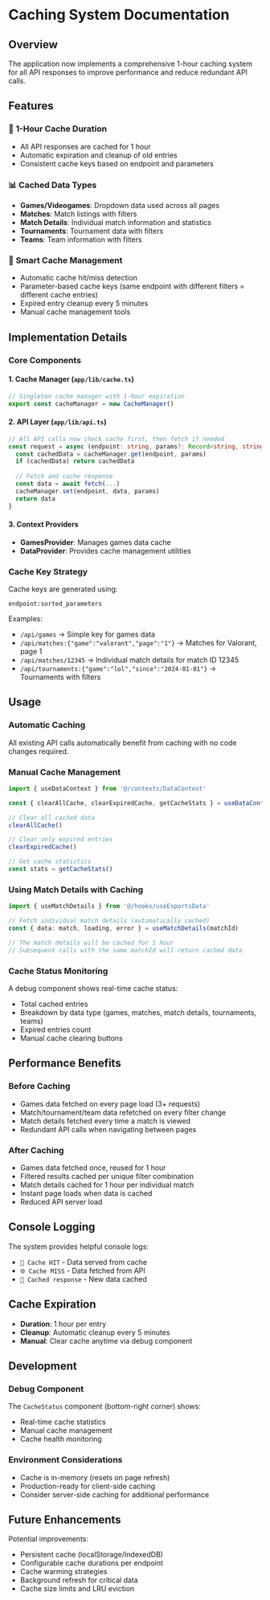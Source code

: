 # Caching System Documentation

## Overview

The application now implements a comprehensive 1-hour caching system for all API responses to improve performance and reduce redundant API calls.

## Features

### 🚀 **1-Hour Cache Duration**
- All API responses are cached for 1 hour
- Automatic expiration and cleanup of old entries
- Consistent cache keys based on endpoint and parameters

### 📊 **Cached Data Types**
- **Games/Videogames**: Dropdown data used across all pages
- **Matches**: Match listings with filters
- **Match Details**: Individual match information and statistics
- **Tournaments**: Tournament data with filters  
- **Teams**: Team information with filters

### 🎯 **Smart Cache Management**
- Automatic cache hit/miss detection
- Parameter-based cache keys (same endpoint with different filters = different cache entries)
- Expired entry cleanup every 5 minutes
- Manual cache management tools

## Implementation Details

### Core Components

#### 1. **Cache Manager** (`app/lib/cache.ts`)
```typescript
// Singleton cache manager with 1-hour expiration
export const cacheManager = new CacheManager()
```

#### 2. **API Layer** (`app/lib/api.ts`)
```typescript
// All API calls now check cache first, then fetch if needed
const request = async (endpoint: string, params?: Record<string, string>) => {
  const cachedData = cacheManager.get(endpoint, params)
  if (cachedData) return cachedData
  
  // Fetch and cache response
  const data = await fetch(...)
  cacheManager.set(endpoint, data, params)
  return data
}
```

#### 3. **Context Providers**
- **GamesProvider**: Manages games data cache
- **DataProvider**: Provides cache management utilities

### Cache Key Strategy

Cache keys are generated using:
```
endpoint:sorted_parameters
```

Examples:
- `/api/games` → Simple key for games data
- `/api/matches:{"game":"valorant","page":"1"}` → Matches for Valorant, page 1
- `/api/matches/12345` → Individual match details for match ID 12345
- `/api/tournaments:{"game":"lol","since":"2024-01-01"}` → Tournaments with filters

## Usage

### Automatic Caching
All existing API calls automatically benefit from caching with no code changes required.

### Manual Cache Management
```typescript
import { useDataContext } from '@/contexts/DataContext'

const { clearAllCache, clearExpiredCache, getCacheStats } = useDataContext()

// Clear all cached data
clearAllCache()

// Clear only expired entries
clearExpiredCache()

// Get cache statistics
const stats = getCacheStats()
```

### Using Match Details with Caching
```typescript
import { useMatchDetails } from '@/hooks/useEsportsData'

// Fetch individual match details (automatically cached)
const { data: match, loading, error } = useMatchDetails(matchId)

// The match details will be cached for 1 hour
// Subsequent calls with the same matchId will return cached data
```

### Cache Status Monitoring
A debug component shows real-time cache status:
- Total cached entries
- Breakdown by data type (games, matches, match details, tournaments, teams)
- Expired entries count
- Manual cache clearing buttons

## Performance Benefits

### Before Caching
- Games data fetched on every page load (3+ requests)
- Match/tournament/team data refetched on every filter change
- Match details fetched every time a match is viewed
- Redundant API calls when navigating between pages

### After Caching
- Games data fetched once, reused for 1 hour
- Filtered results cached per unique filter combination
- Match details cached for 1 hour per individual match
- Instant page loads when data is cached
- Reduced API server load

## Console Logging

The system provides helpful console logs:
- `🎯 Cache HIT` - Data served from cache
- `🌐 Cache MISS` - Data fetched from API
- `💾 Cached response` - New data cached

## Cache Expiration

- **Duration**: 1 hour per entry
- **Cleanup**: Automatic cleanup every 5 minutes
- **Manual**: Clear cache anytime via debug component

## Development

### Debug Component
The `CacheStatus` component (bottom-right corner) shows:
- Real-time cache statistics
- Manual cache management
- Cache health monitoring

### Environment Considerations
- Cache is in-memory (resets on page refresh)
- Production-ready for client-side caching
- Consider server-side caching for additional performance

## Future Enhancements

Potential improvements:
- Persistent cache (localStorage/IndexedDB)
- Configurable cache durations per endpoint
- Cache warming strategies
- Background refresh for critical data
- Cache size limits and LRU eviction 